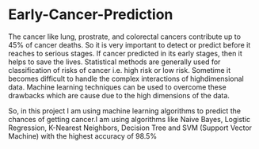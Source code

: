 # Early-Cancer-Prediction

The cancer like lung, prostrate, and colorectal cancers contribute up to 45% of cancer deaths. So it is very important to detect or predict before it reaches to serious stages. If cancer predicted in its early stages, then it helps to save the lives. Statistical methods are generally used for classification of risks of cancer i.e. high risk or low risk. Sometime it becomes difficult to handle the complex interactions of highdimensional data. Machine learning techniques can be used to overcome these drawbacks which are cause due to the high dimensions of the data. 

So, in this project I am using machine learning algorithms to predict the chances of getting cancer.I am using algorithms like Naive Bayes, Logistic Regression, K-Nearest Neighbors, Decision Tree and SVM (Support Vector Machine) with the highest accuracy of 98.5% 
